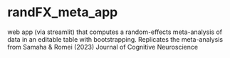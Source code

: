 # randFX_meta_app
web app (via streamlit) that computes a random-effects meta-analysis of data in an editable table with bootstrapping. Replicates the meta-analysis from Samaha &amp; Romei (2023) Journal of Cognitive Neuroscience
